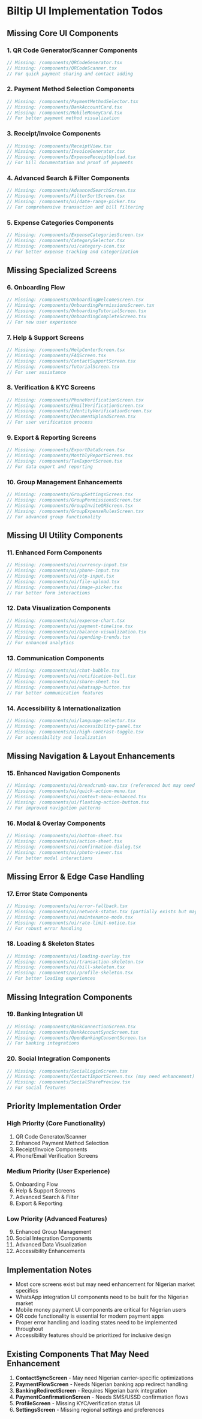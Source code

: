 # Biltip UI Implementation Todos

## Missing Core UI Components

### 1. **QR Code Generator/Scanner Components**
```typescript
// Missing: /components/QRCodeGenerator.tsx
// Missing: /components/QRCodeScanner.tsx
// For quick payment sharing and contact adding
```

### 2. **Payment Method Selection Components**
```typescript
// Missing: /components/PaymentMethodSelector.tsx
// Missing: /components/BankAccountCard.tsx
// Missing: /components/MobileMoneyCard.tsx
// For better payment method visualization
```

### 3. **Receipt/Invoice Components**
```typescript
// Missing: /components/ReceiptView.tsx
// Missing: /components/InvoiceGenerator.tsx
// Missing: /components/ExpenseReceiptUpload.tsx
// For bill documentation and proof of payments
```

### 4. **Advanced Search & Filter Components**
```typescript
// Missing: /components/AdvancedSearchScreen.tsx
// Missing: /components/FilterSortScreen.tsx
// Missing: /components/ui/date-range-picker.tsx
// For comprehensive transaction and bill filtering
```

### 5. **Expense Categories Components**
```typescript
// Missing: /components/ExpenseCategoriesScreen.tsx
// Missing: /components/CategorySelector.tsx
// Missing: /components/ui/category-icon.tsx
// For better expense tracking and categorization
```

## Missing Specialized Screens

### 6. **Onboarding Flow**
```typescript
// Missing: /components/OnboardingWelcomeScreen.tsx
// Missing: /components/OnboardingPermissionsScreen.tsx
// Missing: /components/OnboardingTutorialScreen.tsx
// Missing: /components/OnboardingCompleteScreen.tsx
// For new user experience
```

### 7. **Help & Support Screens**
```typescript
// Missing: /components/HelpCenterScreen.tsx
// Missing: /components/FAQScreen.tsx
// Missing: /components/ContactSupportScreen.tsx
// Missing: /components/TutorialScreen.tsx
// For user assistance
```

### 8. **Verification & KYC Screens**
```typescript
// Missing: /components/PhoneVerificationScreen.tsx
// Missing: /components/EmailVerificationScreen.tsx
// Missing: /components/IdentityVerificationScreen.tsx
// Missing: /components/DocumentUploadScreen.tsx
// For user verification process
```

### 9. **Export & Reporting Screens**
```typescript
// Missing: /components/ExportDataScreen.tsx
// Missing: /components/MonthlyReportScreen.tsx
// Missing: /components/TaxExportScreen.tsx
// For data export and reporting
```

### 10. **Group Management Enhancements**
```typescript
// Missing: /components/GroupSettingsScreen.tsx
// Missing: /components/GroupPermissionsScreen.tsx
// Missing: /components/GroupInviteQRScreen.tsx
// Missing: /components/GroupExpenseRulesScreen.tsx
// For advanced group functionality
```

## Missing UI Utility Components

### 11. **Enhanced Form Components**
```typescript
// Missing: /components/ui/currency-input.tsx
// Missing: /components/ui/phone-input.tsx
// Missing: /components/ui/otp-input.tsx
// Missing: /components/ui/file-upload.tsx
// Missing: /components/ui/image-picker.tsx
// For better form interactions
```

### 12. **Data Visualization Components**
```typescript
// Missing: /components/ui/expense-chart.tsx
// Missing: /components/ui/payment-timeline.tsx
// Missing: /components/ui/balance-visualization.tsx
// Missing: /components/ui/spending-trends.tsx
// For enhanced analytics
```

### 13. **Communication Components**
```typescript
// Missing: /components/ui/chat-bubble.tsx
// Missing: /components/ui/notification-bell.tsx
// Missing: /components/ui/share-sheet.tsx
// Missing: /components/ui/whatsapp-button.tsx
// For better communication features
```

### 14. **Accessibility & Internationalization**
```typescript
// Missing: /components/ui/language-selector.tsx
// Missing: /components/ui/accessibility-panel.tsx
// Missing: /components/ui/high-contrast-toggle.tsx
// For accessibility and localization
```

## Missing Navigation & Layout Enhancements

### 15. **Enhanced Navigation Components**
```typescript
// Missing: /components/ui/breadcrumb-nav.tsx (referenced but may need enhancement)
// Missing: /components/ui/quick-action-menu.tsx
// Missing: /components/ui/context-menu-enhanced.tsx
// Missing: /components/ui/floating-action-button.tsx
// For improved navigation patterns
```

### 16. **Modal & Overlay Components**
```typescript
// Missing: /components/ui/bottom-sheet.tsx
// Missing: /components/ui/action-sheet.tsx
// Missing: /components/ui/confirmation-dialog.tsx
// Missing: /components/ui/photo-viewer.tsx
// For better modal interactions
```

## Missing Error & Edge Case Handling

### 17. **Error State Components**
```typescript
// Missing: /components/ui/error-fallback.tsx
// Missing: /components/ui/network-status.tsx (partially exists but may need enhancement)
// Missing: /components/ui/maintenance-mode.tsx
// Missing: /components/ui/rate-limit-notice.tsx
// For robust error handling
```

### 18. **Loading & Skeleton States**
```typescript
// Missing: /components/ui/loading-overlay.tsx
// Missing: /components/ui/transaction-skeleton.tsx
// Missing: /components/ui/bill-skeleton.tsx
// Missing: /components/ui/profile-skeleton.tsx
// For better loading experiences
```

## Missing Integration Components

### 19. **Banking Integration UI**
```typescript
// Missing: /components/BankConnectionScreen.tsx
// Missing: /components/BankAccountSyncScreen.tsx
// Missing: /components/OpenBankingConsentScreen.tsx
// For banking integrations
```

### 20. **Social Integration Components**
```typescript
// Missing: /components/SocialLoginScreen.tsx
// Missing: /components/ContactImportScreen.tsx (may need enhancement)
// Missing: /components/SocialSharePreview.tsx
// For social features
```

## Priority Implementation Order

### High Priority (Core Functionality)
1. QR Code Generator/Scanner
2. Enhanced Payment Method Selection
3. Receipt/Invoice Components
4. Phone/Email Verification Screens

### Medium Priority (User Experience)
5. Onboarding Flow
6. Help & Support Screens
7. Advanced Search & Filter
8. Export & Reporting

### Low Priority (Advanced Features)
9. Enhanced Group Management
10. Social Integration Components
11. Advanced Data Visualization
12. Accessibility Enhancements

## Implementation Notes

- Most core screens exist but may need enhancement for Nigerian market specifics
- WhatsApp integration UI components need to be built for the Nigerian market
- Mobile money payment UI components are critical for Nigerian users
- QR code functionality is essential for modern payment apps
- Proper error handling and loading states need to be implemented throughout
- Accessibility features should be prioritized for inclusive design

## Existing Components That May Need Enhancement

1. **ContactSyncScreen** - May need Nigerian carrier-specific optimizations
2. **PaymentFlowScreen** - Needs Nigerian banking app redirect handling
3. **BankingRedirectScreen** - Requires Nigerian bank integration
4. **PaymentConfirmationScreen** - Needs SMS/USSD confirmation flows
5. **ProfileScreen** - Missing KYC/verification status UI
6. **SettingsScreen** - Missing regional settings and preferences